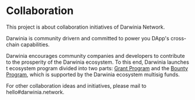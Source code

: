 # Collaboration
This project is about collaboration initiatives of Darwinia Network.

Darwinia is community drivern and committed to power you DApp's cross-chain capabilities.

Darwinia encourages community companies and developers to contribute to the prosperity of the Darwinia ecosystem. To this end, Darwinia launches t ecosystem program divided into two parts: [Grant Program](./grant/README.md) and the [Bounty Program](./bounty/README.md), which is supported by the Darwinia ecosystem multisig funds.


For other collaboration ideas and initiatives, please mail to hello#darwinia.network.